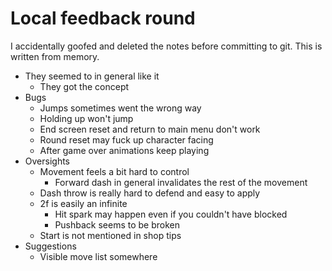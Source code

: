 # Local feedback round

I accidentally goofed and deleted the notes before committing to git. This is
written from memory.

- They seemed to in general like it
  - They got the concept
- Bugs
  - Jumps sometimes went the wrong way
  - Holding up won't jump
  - End screen reset and return to main menu don't work
  - Round reset may fuck up character facing
  - After game over animations keep playing
- Oversights
  - Movement feels a bit hard to control
    - Forward dash in general invalidates the rest of the movement
  - Dash throw is really hard to defend and easy to apply
  - 2f is easily an infinite
    - Hit spark may happen even if you couldn't have blocked
    - Pushback seems to be broken
  - Start is not mentioned in shop tips
- Suggestions
  - Visible move list somewhere
